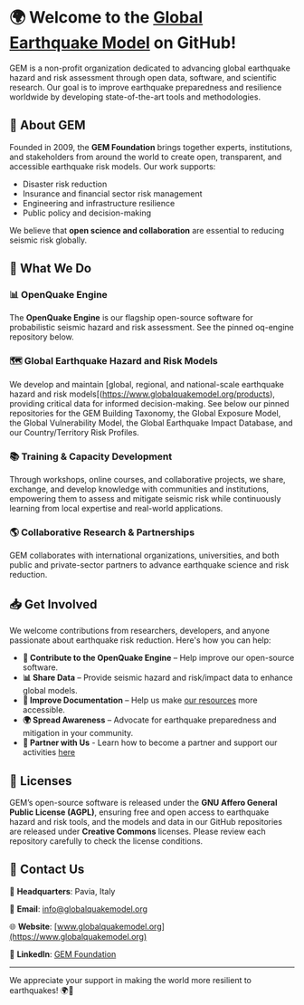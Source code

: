 # 🌍 Welcome to the [Global Earthquake Model](https://www.globalquakemodel.org) on GitHub!

GEM is a non-profit organization dedicated to advancing global earthquake hazard and risk assessment through open data, software, and scientific research. Our goal is to improve earthquake preparedness and resilience worldwide by developing state-of-the-art tools and methodologies.

## 🚀 About GEM

Founded in 2009, the **GEM Foundation** brings together experts, institutions, and stakeholders from around the world to create open, transparent, and accessible earthquake risk models. Our work supports:

- Disaster risk reduction
- Insurance and financial sector risk management
- Engineering and infrastructure resilience
- Public policy and decision-making

We believe that **open science and collaboration** are essential to reducing seismic risk globally.

## 🔬 What We Do

### 📊 **OpenQuake Engine**
The **OpenQuake Engine** is our flagship open-source software for probabilistic seismic hazard and risk assessment. See the pinned oq-engine repository below.

### 🗺️ **Global Earthquake Hazard and Risk Models**
We develop and maintain [global, regional, and national-scale earthquake hazard and risk models[(https://www.globalquakemodel.org/products), providing critical data for informed decision-making. See below our pinned repositories for the GEM Building Taxonomy, the Global Exposure Model, the Global Vulnerability Model, the Global Earthquake Impact Database, and our Country/Territory Risk Profiles.

### 📚 **Training & Capacity Development**
Through workshops, online courses, and collaborative projects, we share, exchange, and develop knowledge with communities and institutions, empowering them to assess and mitigate seismic risk while continuously learning from local expertise and real-world applications.

### 🌎 **Collaborative Research & Partnerships**
GEM collaborates with international organizations, universities, and both public and private-sector partners to advance earthquake science and risk reduction.

## 📥 Get Involved

We welcome contributions from researchers, developers, and anyone passionate about earthquake risk reduction. Here's how you can help:

- **📂 Contribute to the OpenQuake Engine** – Help improve our open-source software.
- **📊 Share Data** – Provide seismic hazard and risk/impact data to enhance global models.
- **📖 Improve Documentation** – Help us make [our resources](https://docs.openquake.org/oq-engine/manual/latest/) more accessible.
- **🌍 Spread Awareness** – Advocate for earthquake preparedness and mitigation in your community.
- **🤝 Partner with Us** - Learn how to become a partner and support our activities [here](https://www.globalquakemodel.org/get-involved?type=sponsorship)

## 📜 Licenses

GEM’s open-source software is released under the **GNU Affero General Public License (AGPL)**, ensuring free and open access to earthquake hazard and risk tools, and the models and data in our GitHub repositories are released under **Creative Commons** licenses. Please review each repository carefully to check the license conditions.

 
## 📧 Contact Us

📍 **Headquarters**: Pavia, Italy  

📧 **Email**: info@globalquakemodel.org  

🌐 **Website**: [www.globalquakemodel.org](https://www.globalquakemodel.org)

🔗 **LinkedIn**: [GEM Foundation](https://www.linkedin.com/company/global-earthquake-model-foundation/)

---

We appreciate your support in making the world more resilient to earthquakes! 🌍💙
